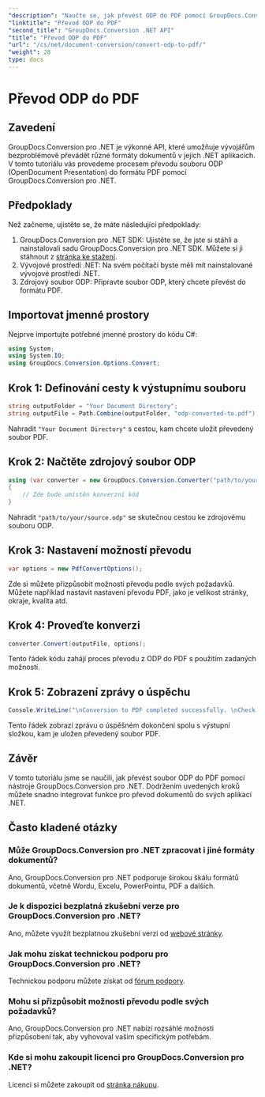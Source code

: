 ```yaml
---
"description": "Naučte se, jak převést ODP do PDF pomocí GroupDocs.Conversion pro .NET. Postupujte podle našeho podrobného návodu pro bezproblémovou konverzi dokumentů."
"linktitle": "Převod ODP do PDF"
"second_title": "GroupDocs.Conversion .NET API"
"title": "Převod ODP do PDF"
"url": "/cs/net/document-conversion/convert-odp-to-pdf/"
"weight": 28
type: docs
---
```

# Převod ODP do PDF

## Zavedení
GroupDocs.Conversion pro .NET je výkonné API, které umožňuje vývojářům bezproblémově převádět různé formáty dokumentů v jejich .NET aplikacích. V tomto tutoriálu vás provedeme procesem převodu souboru ODP (OpenDocument Presentation) do formátu PDF pomocí GroupDocs.Conversion pro .NET.
## Předpoklady
Než začneme, ujistěte se, že máte následující předpoklady:
1. GroupDocs.Conversion pro .NET SDK: Ujistěte se, že jste si stáhli a nainstalovali sadu GroupDocs.Conversion pro .NET SDK. Můžete si ji stáhnout z [stránka ke stažení](https://releases.groupdocs.com/conversion/net/).
2. Vývojové prostředí .NET: Na svém počítači byste měli mít nainstalované vývojové prostředí .NET.
3. Zdrojový soubor ODP: Připravte soubor ODP, který chcete převést do formátu PDF.

## Importovat jmenné prostory
Nejprve importujte potřebné jmenné prostory do kódu C#:
```csharp
using System;
using System.IO;
using GroupDocs.Conversion.Options.Convert;
```
## Krok 1: Definování cesty k výstupnímu souboru
```csharp
string outputFolder = "Your Document Directory";
string outputFile = Path.Combine(outputFolder, "odp-converted-to.pdf");
```
Nahradit `"Your Document Directory"` s cestou, kam chcete uložit převedený soubor PDF.
## Krok 2: Načtěte zdrojový soubor ODP
```csharp
using (var converter = new GroupDocs.Conversion.Converter("path/to/your/source.odp"))
{
    // Zde bude umístěn konverzní kód
}
```
Nahradit `"path/to/your/source.odp"` se skutečnou cestou ke zdrojovému souboru ODP.
## Krok 3: Nastavení možností převodu
```csharp
var options = new PdfConvertOptions();
```
Zde si můžete přizpůsobit možnosti převodu podle svých požadavků. Můžete například nastavit nastavení převodu PDF, jako je velikost stránky, okraje, kvalita atd.
## Krok 4: Proveďte konverzi
```csharp
converter.Convert(outputFile, options);
```
Tento řádek kódu zahájí proces převodu z ODP do PDF s použitím zadaných možností.
## Krok 5: Zobrazení zprávy o úspěchu
```csharp
Console.WriteLine("\nConversion to PDF completed successfully. \nCheck output in {0}", outputFolder);
```
Tento řádek zobrazí zprávu o úspěšném dokončení spolu s výstupní složkou, kam je uložen převedený soubor PDF.

## Závěr
V tomto tutoriálu jsme se naučili, jak převést soubor ODP do PDF pomocí nástroje GroupDocs.Conversion pro .NET. Dodržením uvedených kroků můžete snadno integrovat funkce pro převod dokumentů do svých aplikací .NET.
## Často kladené otázky
### Může GroupDocs.Conversion pro .NET zpracovat i jiné formáty dokumentů?
Ano, GroupDocs.Conversion pro .NET podporuje širokou škálu formátů dokumentů, včetně Wordu, Excelu, PowerPointu, PDF a dalších.
### Je k dispozici bezplatná zkušební verze pro GroupDocs.Conversion pro .NET?
Ano, můžete využít bezplatnou zkušební verzi od [webové stránky](https://releases.groupdocs.com/).
### Jak mohu získat technickou podporu pro GroupDocs.Conversion pro .NET?
Technickou podporu můžete získat od [fórum podpory](https://forum.groupdocs.com/c/conversion/11).
### Mohu si přizpůsobit možnosti převodu podle svých požadavků?
Ano, GroupDocs.Conversion pro .NET nabízí rozsáhlé možnosti přizpůsobení tak, aby vyhovoval vašim specifickým potřebám.
### Kde si mohu zakoupit licenci pro GroupDocs.Conversion pro .NET?
Licenci si můžete zakoupit od [stránka nákupu](https://purchase.groupdocs.com/buy).